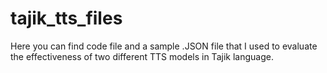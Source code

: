 # tajik_tts_files
Here you can find code file and a sample .JSON file that I used to evaluate the effectiveness of two different TTS models in Tajik language.
